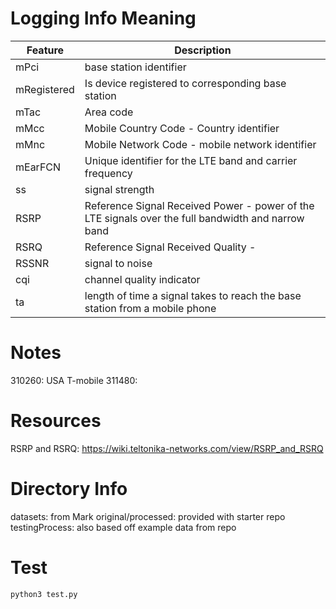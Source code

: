 # Logging Info Meaning

Feature | Description
--- | ---|
mPci| base station identifier
mRegistered | Is device registered to corresponding base station
mTac | Area code
mMcc | Mobile Country Code - Country identifier
mMnc | Mobile Network Code - mobile network identifier
mEarFCN | Unique identifier for the LTE band and carrier frequency
ss | signal strength 
RSRP| Reference Signal Received Power - power of the LTE signals over the full bandwidth and narrow band
RSRQ| Reference Signal Received Quality - 
RSSNR | signal to noise
cqi | channel quality indicator
ta | length of time a signal takes to reach the base station from a mobile phone


# Notes
310260: USA T-mobile
311480: 

# Resources
RSRP and RSRQ:
https://wiki.teltonika-networks.com/view/RSRP_and_RSRQ

# Directory Info
datasets: from Mark
original/processed: provided with starter repo
testingProcess: also based off example data from repo

# Test
```
python3 test.py
```